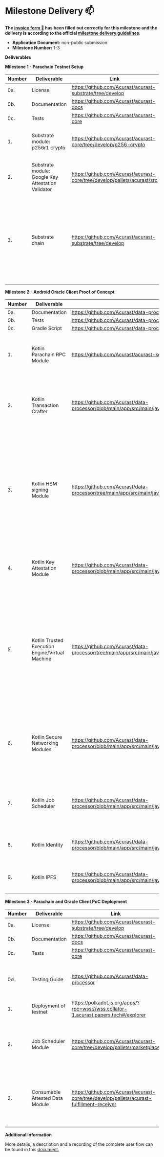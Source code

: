 # Milestone Delivery :mailbox:

**The [invoice form :pencil:](https://docs.google.com/forms/d/e/1FAIpQLSfmNYaoCgrxyhzgoKQ0ynQvnNRoTmgApz9NrMp-hd8mhIiO0A/viewform) has been filled out correctly for this milestone and the delivery is according to the official [milestone delivery guidelines](https://github.com/w3f/Grants-Program/blob/master/docs/milestone-deliverables-guidelines.md).**

- **Application Document:** non-public submission
- **Milestone Number:** 1-3

**Deliverables**

**Milestone 1 - Parachain Testnet Setup**

| Number | Deliverable                                        | Link                                                                     | Notes                                                                                                                                                |
| ------ | -------------------------------------------------- | ------------------------------------------------------------------------ | ---------------------------------------------------------------------------------------------------------------------------------------------------- |
| 0a.    | License                                            | https://github.com/Acurast/acurast-substrate/tree/develop                |                                                                                                                                                      |
| 0b.    | Documentation                                      | https://github.com/Acurast/acurast-docs                                  |                                                                                                                                                      |
| 0c.    | Tests                                              | https://github.com/Acurast/acurast-core                                  |                                                                                                                                                      |
| 1.     | Substrate module: p256r1 crypto                    | https://github.com/Acurast/acurast-core/tree/develop/p256-crypto         | Substrate module enabling p256r1 cryptography                                                                                                        |
| 2.     | Substrate module: Google Key Attestation Validator | https://github.com/Acurast/acurast-core/tree/develop/pallets/acurast/src | Validatable Key Attestations produced by the Google PKI                                                                                              |
| 3.     | Substrate chain                                    | https://github.com/Acurast/acurast-substrate/tree/develop                | Substrate chain able tovalidate messages signed by the HSM included on the device. Furthermore, the parachain can validate a Google Key Attestation. |

**Milestone 2 - Android Oracle Client Proof of Concept**

| Number | Deliverable                                     | Link                                                                                                                               | Notes                                                                                                                                                                                                                      |
| ------ | ----------------------------------------------- | ---------------------------------------------------------------------------------------------------------------------------------- | -------------------------------------------------------------------------------------------------------------------------------------------------------------------------------------------------------------------------- |
| 0a.    | Documentation                                   | https://github.com/Acurast/data-processor                                                                                          |                                                                                                                                                                                                                            |
| 0b.    | Tests                                           | https://github.com/Acurast/data-processor                                                                                          |                                                                                                                                                                                                                            |
| 0c.    | Gradle Script                                   | https://github.com/Acurast/data-processor                                                                                          |                                                                                                                                                                                                                            |
| 1.     | Kotlin Parachain RPC Module                     | https://github.com/Acurast/acurast-kotlin-sdk/tree/main/rpc/src/main/kotlin/acurast/rpc                                            | Module to craft messages that can be communicated to the parachain.                                                                                                                                                        |
| 2.     | Kotlin Transaction Crafter                      | https://github.com/Acurast/data-processor/blob/main/app/src/main/java/com/acurast/attested/executor/protocol/acurast/AcurastRPC.kt | Module used to create signable transactions that can be broadcasted and included on the parachain.                                                                                                                         |
| 3.     | Kotlin HSM signing Module                       | https://github.com/Acurast/data-processor/tree/main/app/src/main/java/com/acurast/attested/executor                                | Module used to sign messages crafted by the previous module. These messages are signed directly using the Secure Enclave (HSM) on the device which is secured and attested by the Google Key Attestation.                  |
| 4.     | Kotlin Key Attestation Module                   | https://github.com/Acurast/data-processor/blob/main/app/src/main/java/com/acurast/attested/executor/protocol/acurast               | Module used to create a validatable attestation linked to the key used for signing.                                                                                                                                        |
| 5.     | Kotlin Trusted Execution Engine/Virtual Machine | https://github.com/Acurast/data-processor/tree/main/app/src/main/java/com/acurast/attested/executor                                | Module used to execute arbitrary code in a trusted execution environment. This environment will accept scripts supported by the V8 engine and has the property that the resulting output is verifiable by any third-party. |
| 6.     | Kotlin Secure Networking Modules                | https://github.com/Acurast/data-processor/blob/main/app/src/main/java/com/acurast/attested/executor/utils/Networking.kt            | Module used to enable the trusted execution environment to perform HTTPS calls that can be verifiably certificate pinned.                                                                                                  |
| 7.     | Kotlin Job Scheduler                            | https://github.com/Acurast/data-processor/blob/main/app/src/main/java/com/acurast/attested/executor/ui/MainActivity.kt             | Module used to fetch a job from the parachain and schedule it for execution in the background.                                                                                                                             |
| 8.     | Kotlin Identity                                 | https://github.com/Acurast/data-processor/blob/main/app/src/main/java/com/acurast/attested/executor/utils/Acurast.kt               | Module used to display the identity of the data transmitter.                                                                                                                                                               |
| 9.     | Kotlin IPFS                                     | https://github.com/Acurast/data-processor/blob/main/app/src/main/java/com/acurast/attested/executor/utils/IPFS.kt                  | Module used to fetch the scheduled script from IPFS                                                                                                                                                                        |

**Milestone 3 - Parachain and Oracle Client PoC Deployment**

| Number | Deliverable                     | Link                                                                                      | Notes                                                                                                 |
| ------ | ------------------------------- | ----------------------------------------------------------------------------------------- | ----------------------------------------------------------------------------------------------------- |
| 0a.    | License                         | https://github.com/Acurast/acurast-substrate/tree/develop                                 |                                                                                                       |
| 0b.    | Documentation                   | https://github.com/Acurast/acurast-docs                                                   |                                                                                                       |
| 0c.    | Tests                           | https://github.com/Acurast/acurast-core                                                   |                                                                                                       |
| 0d.    | Testing Guide                   | https://github.com/Acurast/data-processor                                                 | The documentation contains step-by-step guides for testing                                            |
| 1.     | Deployment of testnet           | https://polkadot.js.org/apps/?rpc=wss://wss.collator-1.acurast.papers.tech#/explorer      |                                                                                                       |
| 2.     | Job Scheduler Module            | https://github.com/Acurast/acurast-core/tree/develop/pallets/marketplace                  | Module used to schedule and parametrize jobs with time, interval, script and fulfill endpoint.        |
| 3.     | Consumable Attested Data Module | https://github.com/Acurast/acurast-core/tree/develop/pallets/acurast-fulfillment-receiver | Module used to make the data provided on-chain formatted in a consumable format for other parachains. |

**Additional Information**

More details, a description and a recording of the complete user flow can be found in this [document.](https://drive.google.com/file/d/1-qNZhJGSGYs91qk2_hfscsX6MPnDQv_N/view?usp=sharing)
